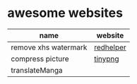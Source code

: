 # awesome websites


| name | website |
|------|--------|
| remove xhs watermark | [redhelper](https://xhs.ratbox.top) |
| compress picture | [tinypng](https://tinypng.com) |
|translateManga||[translateManga(https://translatemanga.net)]
